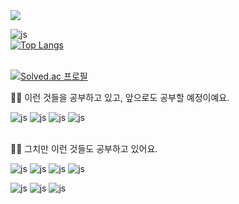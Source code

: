 <img src="https://capsule-render.vercel.app/api?type=venom&color=0:00b749,100:fefe66&height=150&section=header&text=Welcome%20to-nl-Chaeyoung's%20Github&fontSize=30&fontColor=------" />

![js](https://img.shields.io/badge/GitHub-100000?style=for-the-badge&logo=github&logoColor=white)
<br>
[![Top Langs](https://github-readme-stats.vercel.app/api/top-langs/?username=Chaeyoung714)](https://github.com/anuraghazra/github-readme-stats) <br><br>

[![Solved.ac
프로필](http://mazassumnida.wtf/api/v2/generate_badge?boj=joychae0714)](https://solved.ac/joychae0714)

🏃‍♂️ 이런 것들을 공부하고 있고, 앞으로도 공부할 예정이예요.<br>

![js](https://img.shields.io/badge/Java-ED8B00?style=for-the-badge&logo=openjdk&logoColor=white)
![js](https://img.shields.io/badge/Spring-6DB33F?style=for-the-badge&logo=spring&logoColor=white)
![js](https://img.shields.io/badge/Amazon_AWS-FF9900?style=for-the-badge&logo=amazonaws&logoColor=white)
![js](https://img.shields.io/badge/SQLite-07405E?style=for-the-badge&logo=sqlite&logoColor=white)<br><br>

🧑‍💻 그치만 이런 것들도 공부하고 있어요.<br>

![js](https://img.shields.io/badge/HTML5-E34F26?style=for-the-badge&logo=html5&logoColor=white
)
![js](https://img.shields.io/badge/CSS3-1572B6?style=for-the-badge&logo=css3&logoColor=white)
![js](https://img.shields.io/badge/JavaScript-F7DF1E?style=for-the-badge&logo=JavaScript&logoColor=white)
![js](https://img.shields.io/badge/Python-3776AB?style=for-the-badge&logo=python&logoColor=white)<br>

![js](https://img.shields.io/badge/TypeScript-007ACC?style=for-the-badge&logo=typescript&logoColor=white)
![js](https://img.shields.io/badge/Django-092E20?style=for-the-badge&logo=django&logoColor=white)
![js](https://img.shields.io/badge/Node.js-43853D?style=for-the-badge&logo=node.js&logoColor=white)
 <br>

